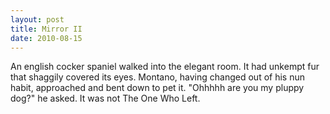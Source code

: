 ```yaml
---
layout: post
title: Mirror II
date: 2010-08-15
---
```

An english cocker spaniel walked into the elegant room. It had unkempt fur
      that shaggily covered its eyes. Montano, having changed out of his nun habit, approached and
      bent down to pet it.    "Ohhhhh are you my pluppy dog?" he asked. It was
      not The One Who Left.
